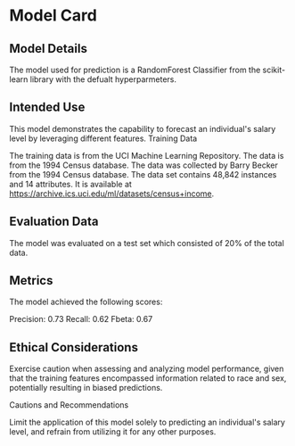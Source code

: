 # Model Card

## Model Details

The model used for prediction is a RandomForest Classifier from the scikit-learn library with the defualt hyperparmeters.

## Intended Use

This model demonstrates the capability to forecast an individual's salary level by leveraging different features.
Training Data

The training data is from the UCI Machine Learning Repository. The data is from the 1994 Census database. The data was collected by Barry Becker from the 1994 Census database. The data set contains 48,842 instances and 14 attributes. It is available at https://archive.ics.uci.edu/ml/datasets/census+income.
## Evaluation Data
The model was evaluated on a test set which consisted of 20% of the total data.

## Metrics

The model achieved the following scores:

Precision: 0.73
Recall: 0.62
Fbeta: 0.67

## Ethical Considerations

Exercise caution when assessing and analyzing model performance, given that the training features encompassed information related to race and sex, potentially resulting in biased predictions.

Cautions and Recommendations

Limit the application of this model solely to predicting an individual's salary level, and refrain from utilizing it for any other purposes.
